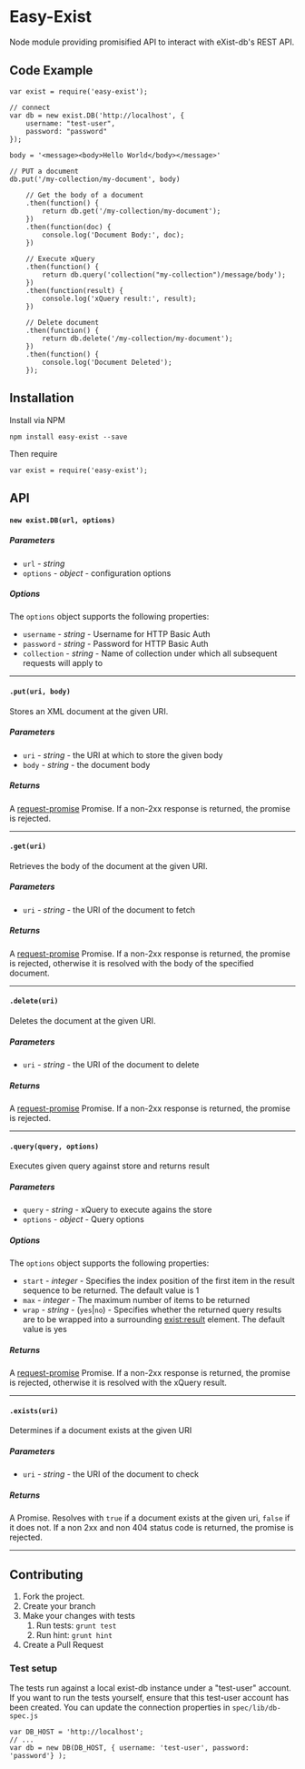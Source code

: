 
# Easy-Exist

Node module providing promisified API to interact with eXist-db's REST API.


## Code Example

```
var exist = require('easy-exist');

// connect
var db = new exist.DB('http://localhost', {
    username: "test-user",
    password: "password"
});

body = '<message><body>Hello World</body></message>'

// PUT a document
db.put('/my-collection/my-document', body)

    // Get the body of a document
    .then(function() {
        return db.get('/my-collection/my-document');
    })
    .then(function(doc) {
        console.log('Document Body:', doc);
    })

    // Execute xQuery
    .then(function() {
        return db.query('collection("my-collection")/message/body');
    })
    .then(function(result) {
        console.log('xQuery result:', result);
    })

    // Delete document
    .then(function() {
        return db.delete('/my-collection/my-document');
    })
    .then(function() {
        console.log('Document Deleted');
    });

```

## Installation

Install via NPM

```
npm install easy-exist --save
```

Then require

```
var exist = require('easy-exist');
```

## API

#### `new exist.DB(url, options)`

##### Parameters

* `url` - _string_
* `options` - _object_ - configuration options

##### Options

The `options` object supports the following properties:

* `username` - _string_ - Username for HTTP Basic Auth
* `password` - _string_ - Password for HTTP Basic Auth
* `collection` - _string_ - Name of collection under which all subsequent requests will apply to

---

#### `.put(uri, body)`

Stores an XML document at the given URI.

##### Parameters

* `uri` - _string_ - the URI at which to store the given body
* `body` - _string_ - the document body

##### Returns

A [request-promise] Promise. If a non-2xx response is returned, the promise is rejected.

---

#### `.get(uri)`

Retrieves the body of the document at the given URI.

##### Parameters

* `uri` - _string_ - the URI of the document to fetch

##### Returns

A [request-promise] Promise. If a non-2xx response is returned, the promise is rejected, otherwise it is resolved with the body of the specified document.

---

#### `.delete(uri)`

Deletes the document at the given URI.

##### Parameters

* `uri` - _string_ - the URI of the document to delete

##### Returns

A [request-promise] Promise. If a non-2xx response is returned, the promise is rejected.

---

#### `.query(query, options)`

Executes given query against store and returns result

##### Parameters

* `query` - _string_ - xQuery to execute agains the store
* `options` - _object_ - Query options

##### Options

The `options` object supports the following properties:

* `start` - _integer_ - Specifies the index position of the first item in the result sequence to be returned. The default value is 1
* `max` - _integer_ - The maximum number of items to be returned
* `wrap` - _string_ - (`yes`|`no`) - Specifies whether the returned query results are to be wrapped into a surrounding <exist:result> element. The default value is yes

##### Returns

A [request-promise] Promise. If a non-2xx response is returned, the promise is rejected, otherwise it is resolved with the xQuery result.

---

#### `.exists(uri)`

Determines if a document exists at the given URI

##### Parameters

* `uri` - _string_ - the URI of the document to check

##### Returns

A Promise. Resolves with `true` if a document exists at the given uri, `false` if it does not. If a non 2xx and non 404 status code is returned, the promise is rejected.

---


## Contributing
1. Fork the project.
2. Create your branch
3. Make your changes with tests
	1. Run tests: `grunt test`
	2. Run hint: `grunt hint`
4. Create a Pull Request

### Test setup

The tests run against a local exist-db instance under a "test-user" account. If you want to run the tests yourself, ensure that this test-user account has been created. You can update the connection properties in `spec/lib/db-spec.js`

```
var DB_HOST = 'http://localhost';
// ...
var db = new DB(DB_HOST, { username: 'test-user', password: 'password'} );
```

[request-promise]:  https://www.npmjs.com/package/request-promise